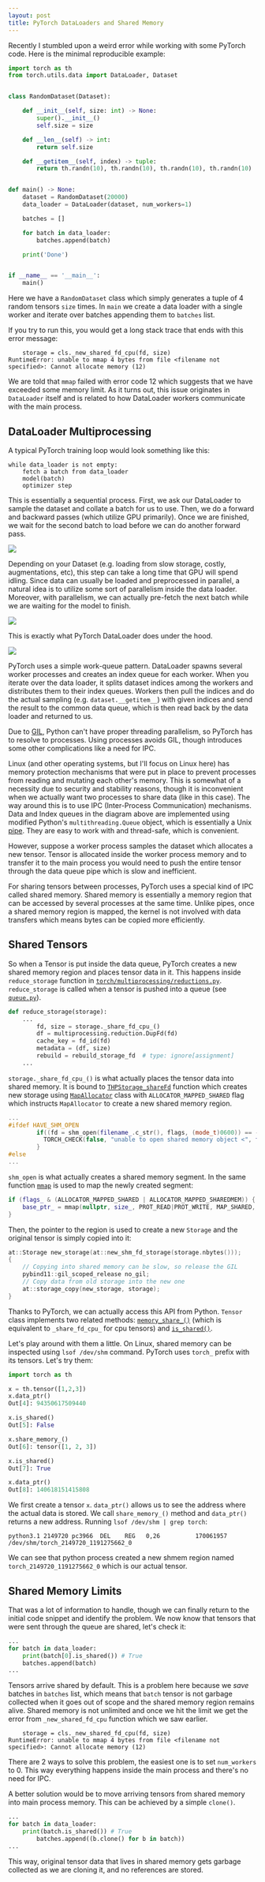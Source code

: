 ```yaml
---
layout: post
title: PyTorch DataLoaders and Shared Memory
---
```


Recently I stumbled upon a weird error while working with some PyTorch code. Here is the minimal 
reproducible example:

```python
import torch as th
from torch.utils.data import DataLoader, Dataset


class RandomDataset(Dataset):

    def __init__(self, size: int) -> None:
        super().__init__()
        self.size = size

    def __len__(self) -> int:
        return self.size

    def __getitem__(self, index) -> tuple:
        return th.randn(10), th.randn(10), th.randn(10), th.randn(10)


def main() -> None:
    dataset = RandomDataset(20000)
    data_loader = DataLoader(dataset, num_workers=1)

    batches = []

    for batch in data_loader:
        batches.append(batch)

    print('Done')


if __name__ == '__main__':
    main()
```

Here we have a `RandomDataset` class which simply generates a tuple of 4 random tensors `size` times. In `main` we create
a data loader with a single worker and iterate over batches appending them to `batches` list.

If you try to run this, you would get a long stack trace that ends with this error message:

```
    storage = cls._new_shared_fd_cpu(fd, size)
RuntimeError: unable to mmap 4 bytes from file <filename not specified>: Cannot allocate memory (12)
```

We are told that `mmap` failed with error code 12 which suggests that we have exceeded some memory limit. As it turns
out, this issue originates in `DataLoader` itself and is related to how DataLoader workers communicate with the main 
process.

## DataLoader Multiprocessing

A typical PyTorch training loop would look something like this:

```
while data_loader is not empty:
    fetch a batch from data_loader
    model(batch)
    optimizer step
```

This is essentially a sequential process. First, we ask our DataLoader to sample the dataset and collate a
batch for us to use. Then, we do a forward and backward passes (which utilize GPU primarily). Once we are finished, we
wait for the second batch to load before we can do another forward pass.

![](/assets/img/torch-shmem/sync-model.png)

Depending on your Dataset (e.g. loading from slow storage, 
costly, augmentations, etc), this step can take a long time that GPU will spend idling. Since data can usually be
loaded and preprocessed in parallel, a natural idea is to utilize some sort of parallelism inside the data
loader. Moreover, with parallelism, we can actually pre-fetch the next batch while we are waiting for the model to finish. 


![](/assets/img/torch-shmem/async-model.png)

This is exactly what PyTorch DataLoader does under the hood.

![](/assets/img/torch-shmem/workers.png)

PyTorch uses a simple work-queue pattern. DataLoader spawns several worker processes and creates
an index queue for each worker. When you iterate over the data loader, it splits dataset indices
among the workers and distributes them to their index queues. Workers then pull the indices and do the actual 
sampling (e.g. `dataset.__getitem__`) with given indices and send the result to the common data queue, 
which is then read back by the data loader and returned to us.

Due to [GIL](https://realpython.com/python-gil/), Python can't have proper threading parallelism,
so PyTorch has to resolve to processes. Using processes avoids GIL, though introduces some other complications like a need for IPC. 

Linux (and other operating systems, but I'll focus on Linux here) has memory protection mechanisms that were
put in place to prevent processes from reading and mutating each other's memory. This is somewhat of a necessity due
to security and stability reasons, though it is inconvenient when we actually want two processes to share data (like in this case).
The way around this is to use IPC (Inter-Process Communication) mechanisms. Data and Index queues in the diagram
above are implemented using modified Python's `multithreading.Queue` object, which is essentially a Unix 
[pipe](https://people.cs.rutgers.edu/~pxk/416/notes/c-tutorials/pipe.html). They are easy to work with and thread-safe, which is convenient.

However, suppose a worker process samples the dataset which allocates a new tensor. Tensor is allocated inside the worker process
memory and to transfer it to the main process you would need to push the entire tensor through the data queue pipe which is slow and inefficient.

For sharing tensors between processes, PyTorch uses a special kind of IPC called shared memory. Shared memory is essentially 
a memory region that can be accessed by several processes at the same time. Unlike pipes, once a shared memory region
is mapped, the kernel is not involved with data transfers which means bytes can be copied more efficiently.

## Shared Tensors

So when a Tensor is put inside the data queue, PyTorch creates a new shared memory region and places tensor data
in it. This happens inside `reduce_storage` function in
[`torch/multiprocessing/reductions.py`](https://github.com/pytorch/pytorch/blob/main/torch/multiprocessing/reductions.py#L428).
`reduce_storage` is called when a tensor is pushed into a queue (see [`queue.py`](https://github.com/pytorch/pytorch/blob/main/torch/multiprocessing/queue.py#L16C11-L16C11)). 

```python
def reduce_storage(storage):
    ...
        fd, size = storage._share_fd_cpu_()
        df = multiprocessing.reduction.DupFd(fd)
        cache_key = fd_id(fd)
        metadata = (df, size)
        rebuild = rebuild_storage_fd  # type: ignore[assignment]
    ...
```

`storage._share_fd_cpu_()` is what actually places the tensor data into shared memory. It is bound to 
[`THPStorage_shareFd`](https://github.com/pytorch/pytorch/blob/11602ac564c0e3178b38a65e09be13644322d303/torch/csrc/StorageSharing.cpp#L194)
function which creates new storage using [`MapAllocator`](https://github.com/pytorch/pytorch/blob/main/aten/src/ATen/MapAllocator.cpp#L262C35-L262C35) 
class with `ALLOCATOR_MAPPED_SHARED` flag which instructs `MapAllocator` to create a new shared memory region.

```c++
...
#ifdef HAVE_SHM_OPEN
        if((fd = shm_open(filename_.c_str(), flags, (mode_t)0600)) == -1) {
          TORCH_CHECK(false, "unable to open shared memory object <", filename_, "> in read-write mode: ", strerror(errno), " (", errno, ")");
        }
#else
...
```

`shm_open` is what actually creates a shared memory segment. In the same function [`mmap`](https://github.com/pytorch/pytorch/blob/main/aten/src/ATen/MapAllocator.cpp#L320C39-L320C39) is used to map the newly 
created segment:

```c++
if (flags_ & (ALLOCATOR_MAPPED_SHARED | ALLOCATOR_MAPPED_SHAREDMEM)) {
    base_ptr_ = mmap(nullptr, size_, PROT_READ|PROT_WRITE, MAP_SHARED, fd, 0);
}
```

Then, the pointer to the region is used to create a new `Storage` and the original tensor is simply copied into it:

```c++
at::Storage new_storage(at::new_shm_fd_storage(storage.nbytes()));
{
    // Copying into shared memory can be slow, so release the GIL
    pybind11::gil_scoped_release no_gil;
    // Copy data from old storage into the new one
    at::storage_copy(new_storage, storage);
}
```

Thanks to PyTorch, we can actually access this API from Python. `Tensor` class implements two related methods:
[`memory_share_()`](https://pytorch.org/docs/stable/generated/torch.Tensor.share_memory_.html)
(which is equivalent to `_share_fd_cpu_` for cpu tensors) and 
[`is_shared()`](https://pytorch.org/docs/stable/generated/torch.Tensor.is_shared.html).

Let's play around with them a little. On Linux, shared memory can be inspected using `lsof /dev/shm` command.
PyTorch uses `torch_` prefix with its tensors. Let's try them:

```python
import torch as th

x = th.tensor([1,2,3])
x.data_ptr()
Out[4]: 94350617509440

x.is_shared()
Out[5]: False

x.share_memory_()
Out[6]: tensor([1, 2, 3])

x.is_shared()
Out[7]: True

x.data_ptr()
Out[8]: 140618151415808
```

We first create a tensor `x`. `data_ptr()` allows us to see the address where the actual data is stored. 
We call `share_memory_()` method and `data_ptr()` returns a new address. Running `lsof /dev/shm | grep torch`:

```
python3.1 2149720 pc3966  DEL    REG   0,26          170061957 /dev/shm/torch_2149720_1191275662_0
```

We can see that python process created a new shmem region named `torch_2149720_1191275662_0` which is our actual
tensor.

## Shared Memory Limits

That was a lot of information to handle, though we can finally return to the initial code snippet and identify
the problem. We now know that tensors that were sent through the queue are shared, let's check it:

```python
...
for batch in data_loader:
    print(batch[0].is_shared()) # True
    batches.append(batch)
...
```

Tensors arrive shared by default. This is a problem here because we *save* batches in `batches` list,
which means that `batch` tensor is not garbage collected when it goes out of scope and the shared memory region 
remains alive. Shared memory is not unlimited and once we hit the limit we get the error from `_new_shared_fd_cpu` 
function which we saw earlier.

```
    storage = cls._new_shared_fd_cpu(fd, size)
RuntimeError: unable to mmap 4 bytes from file <filename not specified>: Cannot allocate memory (12)
```

There are 2 ways to solve this problem, the easiest one is to set `num_workers` to 0. This way everything happens inside
the main process and there's no need for IPC. 

A better solution would be to move arriving tensors from shared memory into main process memory. This can be achieved
by a simple `clone()`.

```python
...
for batch in data_loader:
    print(batch.is_shared()) # True
        batches.append((b.clone() for b in batch))
...
```

This way, original tensor data that lives in shared memory gets garbage collected as we are cloning it, and no references
are stored.
